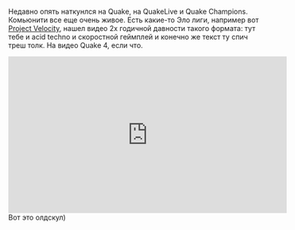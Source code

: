---
---
Недавно опять наткунлся на Quake, на QuakeLive и Quake Champions. Комьюнити все еще очень живое. Есть какие-то Эло лиги, например вот [Project Velocity](https://www.prjctvelocity.com/), нашел видео 2х годичной давности такого формата: тут тебе и acid techno и скоростной геймплей и конечно же текст ту спич треш толк. На видео Quake 4, если что.
<iframe width="560" height="315" src="https://www.youtube.com/embed/ZXOF5sLAjVk?si=zgq1zi3npTo3_sKy" title="YouTube video player" frameborder="0" allow="accelerometer; autoplay; clipboard-write; encrypted-media; gyroscope; picture-in-picture; web-share" allowfullscreen></iframe>
Вот это олдскул)